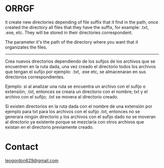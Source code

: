 # ORRGF

it create new directories depending of file suffix that it find in the path, once created the
directory all files that they have the suffix, for example: .txt, .exe, etc. They will be stored
in their directories correspondent.
        
The parameter it's the path of the directory where you want that it organizates the files.
  
--------------------------------------------------------------------------------------------------
        
Crea nuevos directorios dependiendo de los sufijos de los archivos que se encuentren
en la ruta dada, una vez creado el directorio todos los archivos que tengan el sufijo
por ejemplo: .txt, .exe etc, se almacenaran en sus directorios correspondientes.
        
Ejemplo: si al analizar una ruta se encuentra un archivo con el sufijo o extensión; .txt,
entonces se creara un directorio con el nombre; txt y el archivo con el sufijo; .txt se movera
al directorio creado.        
        
Si existen directorios en la ruta dada con el nombre de una extensión por ejemplo para txt para los
archivos con el sufijo .txt, entonces no se generara ningún directorio y los archivos con el sufijo
dado no se moveran al directorio ya existente porque se mezclaría con otros archivos que existan
en el directorio previamente creado. 

# Contact

leogordon629@gmail.com


